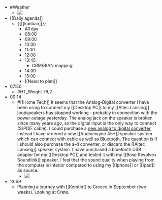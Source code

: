 - #Weather
    - ![](https://firebasestorage.googleapis.com/v0/b/firescript-577a2.appspot.com/o/imgs%2Fapp%2FDavidsroam%2FIwPj6t5i5T.png?alt=media&token=5ae5c90c-02af-40be-b8d9-ba63d640d64c)
- [[Daily agenda]]
    - {{[[kanban]]}}
        - All day
        - 08:00
        - 09:00
        - 10:00
        - 11:00
        - 12:00
        - 13:45
            - CRM/BIAN mapping
        - 14:00
        - 15:00
        - [[Need to plan]]
- 07:50
    - #HT_Weight 79,2
- 09:14
    - #[[Home Tech]] It seems that the Analog-Digital converter I have been using to connect my [[Desktop PC]] to my [[Altec Lansing]] loudspeakers has stopped working - probably in connection with the power outage yesterday. The analog jack on the speaker is broken since many years ago, so the digital input is the only way to connect (S/PDIF cable). I could purchase a [new analog to digital converter](https://www.amazon.se/LINDY-analog-stereo-digital-ljudomvandlare/dp/B002AL4XVO/ref=sr_1_3?dchild=1&keywords=analog+till+digital&qid=1615147697&sr=8-3), instead I have ordered a new [[Audioengine A5+]] speaker system which can connect with cable as well as Bluetooth. The question is if I should also purchase the a-d converter, or discard the [[Altec Lansing]] speaker system. I have purchased a bluetooth USB adapter for my [[Desktop PC]] and tested it with my [[Bose Revolve+ Soundlink]] speaker. I feel that the sound quality when playing from the computer is inferior compared to using my [[Iphone]] or [[Ipad]] as source.
        - ![](https://firebasestorage.googleapis.com/v0/b/firescript-577a2.appspot.com/o/imgs%2Fapp%2FDavidsroam%2FybbigZIE59.png?alt=media&token=eb48d567-199e-42a8-84c9-024ae238eb54)
- 13:59
    - Planning a journey with [[Kerstin]] to Greece in September (two weeks). Looking at Crete.
